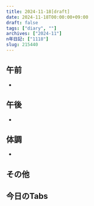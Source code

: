 ```yaml
---
title: 2024-11-18[draft]
date: 2024-11-18T00:00:00+09:00
draft: false
tags: ["diary", ""]
archives: ["2024-11"]
n年日記: ["1118"]
slug: 215440
---
```

## 午前
- 
## 午後
- 
## 体調
- 
## その他
## 今日のTabs